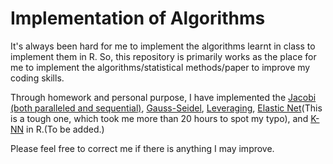 # Implementation of Algorithms

It's always been hard for me to implement the algorithms learnt in class to implement them in R. So, this repository is primarily works as the place for me to implement the algorithms/statistical methods/paper to improve my coding skills. 

Through homework and personal purpose, I have implemented the 
[Jacobi (both paralleled and sequential)](https://github.com/xw547/methodologies/blob/main/Jacobi.R),
[Gauss-Seidel](https://github.com/xw547/methodologies/blob/main/Gauss-Seidel.R), 
[Leveraging](https://github.com/xw547/methodologies/blob/main/Leveraging.R), 
[Elastic Net](https://github.com/xw547/methodologies/blob/main/ElasticNet.R)(This is a tough one, which took me more than 20 hours to spot my typo), 
and [K-NN](https://github.com/xw547/methodologies/blob/main/K-NN.R) in R.(To be added.)

Please feel free to correct me if there is anything I may improve.

